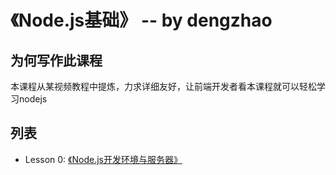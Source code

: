 # 《Node.js基础》 -- by dengzhao


## 为何写作此课程


本课程从某视频教程中提炼，力求详细友好，让前端开发者看本课程就可以轻松学习nodejs


## 列表

* Lesson 0: [《Node.js开发环境与服务器》](https://github.com/alsotang/node-lessons/tree/master/lesson0)



